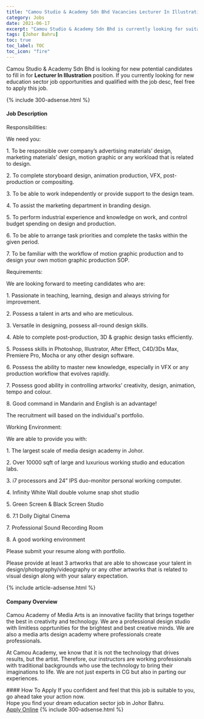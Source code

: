 ```yaml
---
title: "Camou Studio & Academy Sdn Bhd Vacancies Lecturer In Illustration" 
category: Jobs 
date: 2021-06-17 
excerpt: "Camou Studio & Academy Sdn Bhd is currently looking for suitable person to fill in the Lecturer In Illustration which positioned at Johor Bahru" 
tags: [Johor Bahru] 
toc: true 
toc_label: TOC 
toc_icon: "fire" 
--- 
```


<p>Camou Studio & Academy Sdn Bhd is looking for new potential candidates to fill in for <b>Lecturer In Illustration</b> position. If you currently looking for new education sector job opportunities and qualified with the job desc, feel free to apply this job.
</p>{% include 300-adsense.html %} 
<div><div><h4>Job Description</h4></div><div><div><span><div><p><span>Responsibilities:</span></p><p><span>We need you:</span></p><p><span>1. To be responsible over company&#8217;s advertising materials&#8217; design, marketing materials&#8217; design, motion graphic or any workload that is related to design.</span></p><p><span>2. To complete storyboard design, animation production, VFX, post-production or compositing.</span></p><p><span>3. To be able to work independently or provide support to the design team.</span></p><p><span>4. To assist the marketing department in branding design.</span></p><p><span>5. To perform industrial experience and knowledge on work, and control budget spending on design and production.</span></p><p><span>6. To be able to arrange task priorities and complete the tasks within the given period.</span></p><p><span>7. To be familiar with the workflow of motion graphic production and to design your own motion graphic production SOP.</span></p><p><span>Requirements:</span></p><p><span>We are looking forward to meeting candidates who are:</span></p><p><span>1. Passionate in teaching, learning, design and always striving for improvement.</span></p><p><span>2. Possess a talent in arts and who are meticulous.</span></p><p><span>3. Versatile in designing, possess all-round design skills.</span></p><p><span>4. Able to complete post-production, 3D &amp; graphic design tasks efficiently.</span></p><p><span>5. Possess skills in Photoshop, Illustrator, After Effect, C4D/3Ds Max, Premiere Pro, Mocha or any other design software.</span></p><p><span>6. Possess the ability to master new knowledge, especially in VFX or any production workflow that evolves rapidly.</span></p><p><span>7. Possess good ability in controlling artworks&#8217; creativity, design, animation, tempo and colour.</span></p><p><span>8. Good command in Mandarin and English is an advantage!</span></p><p><span>The recruitment will based on the individual's portfolio.</span></p><p><span>Working Environment:</span></p><p><span>We are able to provide you with:</span></p><p><span>1. The largest scale of media design academy in Johor.</span></p><p><span>2. Over 10000 sqft of large and luxurious working studio and education labs.</span></p><p><span>3. i7 processors and 24&#8221; IPS duo-monitor personal working computer.</span></p><p><span>4. Infinity White Wall double volume snap shot studio</span></p><p><span>5. Green Screen &amp; Black Screen Studio</span></p><p><span>6. 7.1 Dolly Digital Cinema</span></p><p><span>7. Professional Sound Recording Room</span></p><p><span>8. A good working environment</span></p><p><span>Please submit your resume along with portfolio.</span></p><p><span>Please provide at least 3 artworks that are able to showcase your talent in design/photography/videography or any other artworks that is related to visual design along with your salary expectation.</span></p></div></span></div></div></div> 
{% include article-adsense.html %} 
<div><div><h4>Company Overview</h4></div><div><div><span><div><p>Camou Academy of Media Arts is an innovative facility that brings together the best in creativity and technology. We are a professional design studio with limitless opprtunities for the brightest and best creative minds. We are also a media arts design academy where professionals create professionals.&#160;</p><p>At Camou Academy, we know that it is not the technology that drives results, but the artist. Therefore, our instructors are working professionals with traditional backgrounds who use the technology to bring their imaginations to life. We are not just experts in CG but also in parting our experiences.</p></div></span></div></div></div> 
#### How To Apply 
If you confident and feel that this job is suitable to you, go ahead take your action now. <br/> 
Hope you find your dream education sector job in Johor Bahru. <br/> 
<a href="https://www.jobstreet.com.my/en/job/lecturer-in-illustration-4593342?jobId=jobstreet-my-job-4593342" class="btn btn--info" target="_blank" rel="nofollow noopenner">Apply Online</a> 
{% include 300-adsense.html %} 